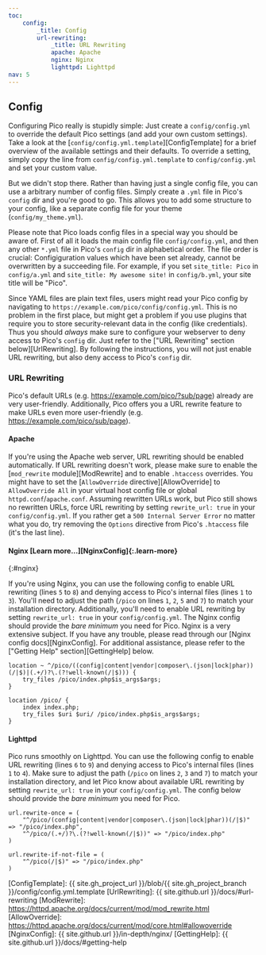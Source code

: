 ```yaml
---
toc:
    config:
        _title: Config
        url-rewriting:
            _title: URL Rewriting
            apache: Apache
            nginx: Nginx
            lighttpd: Lighttpd
nav: 5
---
```


## Config

Configuring Pico really is stupidly simple: Just create a `config/config.yml` to override the default Pico settings (and add your own custom settings). Take a look at the [`config/config.yml.template`][ConfigTemplate] for a brief overview of the available settings and their defaults. To override a setting, simply copy the line from `config/config.yml.template` to `config/config.yml` and set your custom value.

But we didn't stop there. Rather than having just a single config file, you can use a arbitrary number of config files. Simply create a `.yml` file in Pico's `config` dir and you're good to go. This allows you to add some structure to your config, like a separate config file for your theme (`config/my_theme.yml`).

Please note that Pico loads config files in a special way you should be aware of. First of all it loads the main config file `config/config.yml`, and then any other `*.yml` file in Pico's `config` dir in alphabetical order. The file order is crucial: Configiguration values which have been set already, cannot be overwritten by a succeeding file. For example, if you set `site_title: Pico` in `config/a.yml` and `site_title: My awesome site!` in `config/b.yml`, your site title will be "Pico".

Since YAML files are plain text files, users might read your Pico config by navigating to `https://example.com/pico/config/config.yml`. This is no problem in the first place, but might get a problem if you use plugins that require you to store security-relevant data in the config (like credentials). Thus you should *always* make sure to configure your webserver to deny access to Pico's `config` dir. Just refer to the ["URL Rewriting" section below][UrlRewriting]. By following the instructions, you will not just enable URL rewriting, but also deny access to Pico's `config` dir.

### URL Rewriting

Pico's default URLs (e.g. https://example.com/pico/?sub/page) already are very user-friendly. Additionally, Pico offers you a URL rewrite feature to make URLs even more user-friendly (e.g. https://example.com/pico/sub/page).

#### Apache

If you're using the Apache web server, URL rewriting should be enabled automatically. If URL rewriting doesn't work, please make sure to enable the [`mod_rewrite` module][ModRewrite] and to enable `.htaccess` overrides. You might have to set the [`AllowOverride` directive][AllowOverride] to `AllowOverride All` in your virtual host config file or global `httpd.conf`/`apache.conf`. Assuming rewritten URLs work, but Pico still shows no rewritten URLs, force URL rewriting by setting `rewrite_url: true` in your `config/config.yml`. If you rather get a `500 Internal Server Error` no matter what you do, try removing the `Options` directive from Pico's `.htaccess` file (it's the last line).

#### Nginx [Learn more…][NginxConfig]{:.learn-more}
{:#nginx}

If you're using Nginx, you can use the following config to enable URL rewriting (lines `5` to `8`) and denying access to Pico's internal files (lines `1` to `3`). You'll need to adjust the path (`/pico` on lines `1`, `2`, `5` and `7`) to match your installation directory. Additionally, you'll need to enable URL rewriting by setting `rewrite_url: true` in your `config/config.yml`. The Nginx config should provide the *bare minimum* you need for Pico. Nginx is a very extensive subject. If you have any trouble, please read through our [Nginx config docs][NginxConfig]. For additional assistance, please refer to the ["Getting Help" section][GettingHelp] below.

```
location ~ ^/pico/((config|content|vendor|composer\.(json|lock|phar))(/|$)|(.+/)?\.(?!well-known(/|$))) {
    try_files /pico/index.php$is_args$args;
}

location /pico/ {
    index index.php;
    try_files $uri $uri/ /pico/index.php$is_args$args;
}
```

#### Lighttpd

Pico runs smoothly on Lighttpd. You can use the following config to enable URL rewriting (lines `6` to `9`) and denying access to Pico's internal files (lines `1` to `4`). Make sure to adjust the path (`/pico` on lines `2`, `3` and `7`) to match your installation directory, and let Pico know about available URL rewriting by setting `rewrite_url: true` in your `config/config.yml`. The config below should provide the *bare minimum* you need for Pico.

```
url.rewrite-once = (
    "^/pico/(config|content|vendor|composer\.(json|lock|phar))(/|$)" => "/pico/index.php",
    "^/pico/(.+/)?\.(?!well-known(/|$))" => "/pico/index.php"
)

url.rewrite-if-not-file = (
    "^/pico(/|$)" => "/pico/index.php"
)
```

[ConfigTemplate]: {{ site.gh_project_url }}/blob/{{ site.gh_project_branch }}/config/config.yml.template
[UrlRewriting]: {{ site.github.url }}/docs/#url-rewriting
[ModRewrite]: https://httpd.apache.org/docs/current/mod/mod_rewrite.html
[AllowOverride]: https://httpd.apache.org/docs/current/mod/core.html#allowoverride
[NginxConfig]: {{ site.github.url }}/in-depth/nginx/
[GettingHelp]: {{ site.github.url }}/docs/#getting-help
